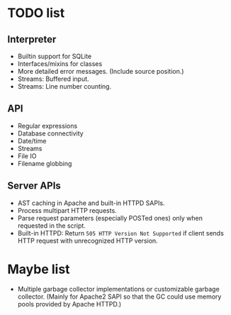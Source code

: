 # TODO list

## Interpreter

- Builtin support for SQLite
- Interfaces/mixins for classes
- More detailed error messages. (Include source position.)
- Streams: Buffered input.
- Streams: Line number counting.

## API

- Regular expressions
- Database connectivity
- Date/time
- Streams
- File IO
- Filename globbing

## Server APIs

- AST caching in Apache and built-in HTTPD SAPIs.
- Process multipart HTTP requests.
- Parse request parameters (especially POSTed ones) only when requested in the
  script.
- Built-in HTTPD: Return `505 HTTP Version Not Supported` if client sends HTTP
  request with unrecognized HTTP version.

# Maybe list

- Multiple garbage collector implementations or customizable garbage collector. (Mainly
  for Apache2 SAPI so that the GC could use memory pools provided by Apache HTTPD.)
